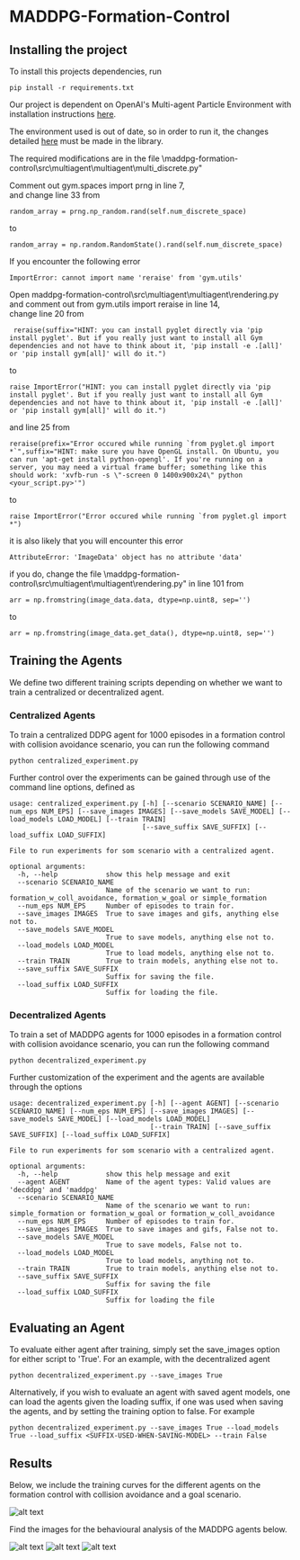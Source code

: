 # MADDPG-Formation-Control
## Installing the project

To install this projects dependencies, run

```req
pip install -r requirements.txt
```

Our project is dependent on OpenAI's Multi-agent Particle Environment with installation instructions [here](https://github.com/openai/multiagent-particle-envs).

The environment used is out of date, so in order to run it, the changes detailed [here](https://github.com/openai/multiagent-particle-envs/pull/54) must be made in the library.

The required modifications are in the file 
\maddpg-formation-control\src\multiagent\multiagent\multi_discrete.py"

Comment out gym.spaces import prng in line 7,  
and change line 33 from  

```
random_array = prng.np_random.rand(self.num_discrete_space)  
```
to  
```
random_array = np.random.RandomState().rand(self.num_discrete_space)
```

If you encounter the following error  
```
ImportError: cannot import name 'reraise' from 'gym.utils'
```
Open maddpg-formation-control\src\multiagent\multiagent\rendering.py and comment out from gym.utils import reraise in line 14,  
change line 20 from  
```
 reraise(suffix="HINT: you can install pyglet directly via 'pip install pyglet'. But if you really just want to install all Gym dependencies and not have to think about it, 'pip install -e .[all]' or 'pip install gym[all]' will do it.")
 ```
 to  
 ```
 raise ImportError("HINT: you can install pyglet directly via 'pip install pyglet'. But if you really just want to install all Gym dependencies and not have to think about it, 'pip install -e .[all]' or 'pip install gym[all]' will do it.")
 ```
 and line 25 from  
 ```
 reraise(prefix="Error occured while running `from pyglet.gl import *`",suffix="HINT: make sure you have OpenGL install. On Ubuntu, you can run 'apt-get install python-opengl'. If you're running on a server, you may need a virtual frame buffer; something like this should work: 'xvfb-run -s \"-screen 0 1400x900x24\" python <your_script.py>'")
 ```
 to  
 ```
 raise ImportError("Error occured while running `from pyglet.gl import *")
```

it is also likely that you will encounter this error
```
AttributeError: 'ImageData' object has no attribute 'data'
```
if you do, change the file \maddpg-formation-control\src\multiagent\multiagent\rendering.py" in line 101 from
```
arr = np.fromstring(image_data.data, dtype=np.uint8, sep='')
```
to
```
arr = np.fromstring(image_data.get_data(), dtype=np.uint8, sep='')
```

## Training the Agents
We define two different training scripts depending on whether we want to train a centralized or decentralized agent.


### Centralized Agents
To train a centralized DDPG agent for 1000 episodes in a formation control with collision avoidance scenario, you can run the following command


```central
python centralized_experiment.py
```

Further control over the experiments can be gained through use of the command line options, defined as


```central-opt
usage: centralized_experiment.py [-h] [--scenario SCENARIO_NAME] [--num_eps NUM_EPS] [--save_images IMAGES] [--save_models SAVE_MODEL] [--load_models LOAD_MODEL] [--train TRAIN]
                                 [--save_suffix SAVE_SUFFIX] [--load_suffix LOAD_SUFFIX]

File to run experiments for som scenario with a centralized agent.

optional arguments:
  -h, --help            show this help message and exit
  --scenario SCENARIO_NAME
                        Name of the scenario we want to run: formation_w_coll_avoidance, formation_w_goal or simple_formation
  --num_eps NUM_EPS     Number of episodes to train for.
  --save_images IMAGES  True to save images and gifs, anything else not to.
  --save_models SAVE_MODEL
                        True to save models, anything else not to.
  --load_models LOAD_MODEL
                        True to load models, anything else not to.
  --train TRAIN         True to train models, anything else not to.
  --save_suffix SAVE_SUFFIX
                        Suffix for saving the file.
  --load_suffix LOAD_SUFFIX
                        Suffix for loading the file.
```

### Decentralized Agents
To train a set of MADDPG agents for 1000 episodes in a formation control with collision avoidance scenario, you can run the following command


```decentral
python decentralized_experiment.py
```

Further customization of the experiment and the agents are available through the options

```decentral opt
usage: decentralized_experiment.py [-h] [--agent AGENT] [--scenario SCENARIO_NAME] [--num_eps NUM_EPS] [--save_images IMAGES] [--save_models SAVE_MODEL] [--load_models LOAD_MODEL]
                                   [--train TRAIN] [--save_suffix SAVE_SUFFIX] [--load_suffix LOAD_SUFFIX]

File to run experiments for som scenario with a centralized agent.

optional arguments:
  -h, --help            show this help message and exit
  --agent AGENT         Name of the agent types: Valid values are 'decddpg' and 'maddpg'
  --scenario SCENARIO_NAME
                        Name of the scenario we want to run: simple_formation or formation_w_goal or formation_w_coll_avoidance
  --num_eps NUM_EPS     Number of episodes to train for.
  --save_images IMAGES  True to save images and gifs, False not to.
  --save_models SAVE_MODEL
                        True to save models, False not to.
  --load_models LOAD_MODEL
                        True to load models, anything not to.
  --train TRAIN         True to train models, anything else not to.
  --save_suffix SAVE_SUFFIX
                        Suffix for saving the file
  --load_suffix LOAD_SUFFIX
                        Suffix for loading the file
```

## Evaluating an Agent

To evaluate either agent after training, simply set the save\_images option for either script to 'True'. For an example, with the decentralized agent


```decentral
python decentralized_experiment.py --save_images True
```

Alternatively, if you wish to evaluate an agent with saved agent models, one can load the agents given the loading suffix, if one was used when saving the agents, and by setting the training option to false. For example

```decentral
python decentralized_experiment.py --save_images True --load_models True --load_suffix <SUFFIX-USED-WHEN-SAVING-MODEL> --train False
```

## Results
Below, we include the training curves for the different agents on the formation control with collision avoidance and a goal scenario.

![alt text](img/training_data.png "Training Curves")

Find the images for the behavioural analysis of the MADDPG agents below.


![alt text](img/info_average_2_1.png "MADDPG Particle Trajectories")
![alt text](img/info_average_2_2.png "MADDPG Formation Error")
![alt text](img/info_average_2_3.png "MADDPG Formation Goal Distance")
